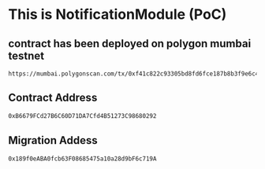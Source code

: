 # This is NotificationModule (PoC)


## contract has been deployed on polygon mumbai testnet

```
https://mumbai.polygonscan.com/tx/0xf41c822c93305bd8fd6fce187b8b3f9e6c44de9e77ad3e1c3a5561581e96317d
```

## Contract Address

```sh
0xB6679FCd27B6C60D71DA7Cfd4B51273C98680292
```

## Migration Addess

```sh
0x189f0eABA0fcb63F08685475a10a28d9bF6c719A
```

